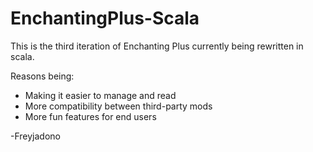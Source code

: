 EnchantingPlus-Scala
====================

This is the third iteration of Enchanting Plus currently being rewritten in scala.

Reasons being:
* Making it easier to manage and read
* More compatibility between third-party mods
* More fun features for end users

-Freyjadono
